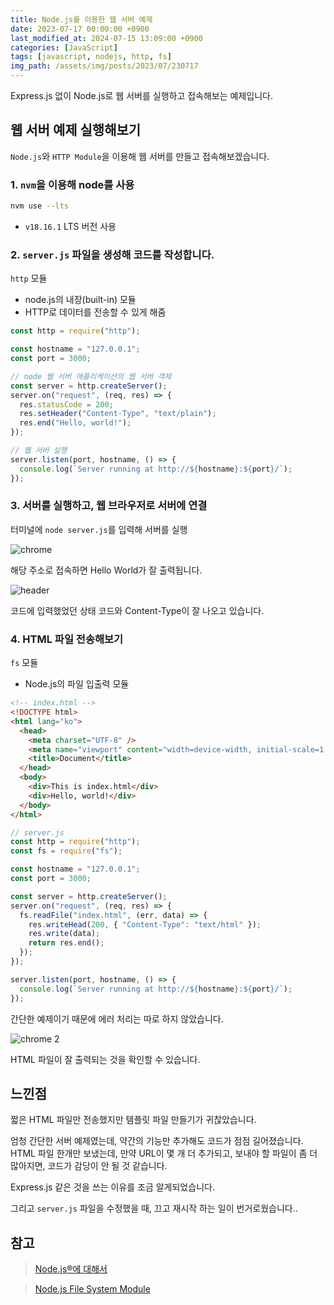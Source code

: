 ```yaml
---
title: Node.js를 이용한 웹 서버 예제
date: 2023-07-17 00:00:00 +0900
last_modified_at: 2024-07-15 13:09:00 +0900
categories: [JavaScript]
tags: [javascript, nodejs, http, fs]
img_path: /assets/img/posts/2023/07/230717
---
```


Express.js 없이 Node.js로 웹 서버를 실행하고 접속해보는 예제입니다.

## 웹 서버 예제 실행해보기

`Node.js`와 `HTTP Module`을 이용해 웹 서버를 만들고 접속해보겠습니다.

### 1. `nvm`을 이용해 node를 사용

```bash
nvm use --lts
```

- `v18.16.1` LTS 버전 사용

### 2. `server.js` 파일을 생성해 코드를 작성합니다.

`http` 모듈

- node.js의 내장(built-in) 모듈
- HTTP로 데이터를 전송할 수 있게 해줌

```javascript
const http = require("http");

const hostname = "127.0.0.1";
const port = 3000;

// node 웹 서버 애플리케이션의 웹 서버 객체
const server = http.createServer();
server.on("request", (req, res) => {
  res.statusCode = 200;
  res.setHeader("Content-Type", "text/plain");
  res.end("Hello, world!");
});

// 웹 서버 실행
server.listen(port, hostname, () => {
  console.log(`Server running at http://${hostname}:${port}/`);
});
```

### 3. 서버를 실행하고, 웹 브라우저로 서버에 연결

터미널에 `node server.js`를 입력해 서버를 실행

![chrome](chrome.png)

해당 주소로 접속하면 Hello World가 잘 출력됩니다.

![header](header.png)

코드에 입력했었던 상태 코드와 Content-Type이 잘 나오고 있습니다.

### 4. HTML 파일 전송해보기

`fs` 모듈

- Node.js의 파일 입출력 모듈

```html
<!-- index.html -->
<!DOCTYPE html>
<html lang="ko">
  <head>
    <meta charset="UTF-8" />
    <meta name="viewport" content="width=device-width, initial-scale=1.0" />
    <title>Document</title>
  </head>
  <body>
    <div>This is index.html</div>
    <div>Hello, world!</div>
  </body>
</html>
```

```javascript
// server.js
const http = require("http");
const fs = require("fs");

const hostname = "127.0.0.1";
const port = 3000;

const server = http.createServer();
server.on("request", (req, res) => {
  fs.readFile("index.html", (err, data) => {
    res.writeHead(200, { "Content-Type": "text/html" });
    res.write(data);
    return res.end();
  });
});

server.listen(port, hostname, () => {
  console.log(`Server running at http://${hostname}:${port}/`);
});
```

간단한 예제이기 때문에 에러 처리는 따로 하지 않았습니다.

![chrome 2](chrome_2.png)

HTML 파일이 잘 출력되는 것을 확인할 수 있습니다.

## 느낀점

짧은 HTML 파일만 전송했지만 템플릿 파일 만들기가 귀찮았습니다.

엄청 간단한 서버 예제였는데, 약간의 기능만 추가해도 코드가 점점 길어졌습니다. HTML 파일 한개만 보냈는데, 만약 URL이 몇 개 더 추가되고, 보내야 할 파일이 좀 더 많아지면, 코드가 감당이 안 될 것 같습니다.

Express.js 같은 것을 쓰는 이유를 조금 알게되었습니다.

그리고 `server.js` 파일을 수정했을 때, 끄고 재시작 하는 일이 번거로웠습니다..

## 참고

> [Node.js®에 대해서](https://nodejs.org/ko/about)

> [Node.js File System Module](https://www.w3schools.com/nodejs/nodejs_filesystem.asp)

